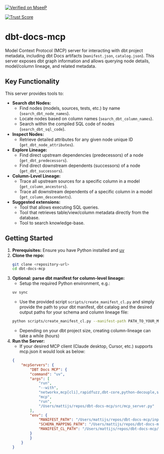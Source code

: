 [![Verified on MseeP](https://mseep.ai/badge.svg)](https://mseep.ai/app/ad4aaf73-63ce-42e0-b27c-8541ae1fbab8)

[![Trust Score](https://archestra.ai/mcp-catalog/api/badge/quality/mattijsdp/dbt-docs-mcp)](https://archestra.ai/mcp-catalog/mattijsdp__dbt-docs-mcp)

# dbt-docs-mcp

Model Context Protocol (MCP) server for interacting with dbt project metadata, including dbt Docs artifacts (`manifest.json`, `catalog.json`). This server exposes dbt graph information and allows querying node details, model/column lineage, and related metadata.

## Key Functionality

This server provides tools to:

*   **Search dbt Nodes:**
    *   Find nodes (models, sources, tests, etc.) by name (`search_dbt_node_names`).
    *   Locate nodes based on column names (`search_dbt_column_names`).
    *   Search within the compiled SQL code of nodes (`search_dbt_sql_code`).
*   **Inspect Nodes:**
    *   Retrieve detailed attributes for any given node unique ID (`get_dbt_node_attributes`).
*   **Explore Lineage:**
    *   Find direct upstream dependencies (predecessors) of a node (`get_dbt_predecessors`).
    *   Find direct downstream dependents (successors) of a node (`get_dbt_successors`).
*   **Column-Level Lineage:**
    *   Trace all upstream sources for a specific column in a model (`get_column_ancestors`).
    *   Trace all downstream dependents of a specific column in a model (`get_column_descendants`).
*   **Suggested extensions:**
    *   Tool that allows executing SQL queries.
    *   Tool that retrieves table/view/column metadata directly from the database.
    *   Tool to search knowledge-base.

## Getting Started

1.  **Prerequisites:** Ensure you have Python installed and [uv](https://docs.astral.sh/uv/)
2.  **Clone the repo:**
    ```bash
    git clone <repository-url>
    cd dbt-docs-mcp
    ```
3.  **Optional: parse dbt manifest for column-level lineage:**
    - Setup the required Python environment, e.g.:
    ```bash
    uv sync
    ```
    - Use the provided script `scripts/create_manifest_cl.py` and simply provide the path to your dbt manifest, dbt catalog and the desired output paths for your schema and column lineage file:
    ```bash
    python scripts/create_manifest_cl.py --manifest-path PATH_TO_YOUR_MANIFEST_FILE --catalog-path PATH_TO_YOUR_CATALOG_FILE --schema-mapping-path DESIRED_OUTPUT_PATH_FOR_SCHEMA_MAPPING --manifest-cl-path DESIRED_OUTPUT_PATH_FOR_MANIFEST_CL
    ```
    - Depending on your dbt project size, creating column-lineage can take a while (hours)
4.  **Run the Server:**
    - If your desired MCP client (Claude desktop, Cursor, etc.) supports mcp.json it would look as below:
    ```json
    {
        "mcpServers": {
            "DBT Docs MCP": {
            "command": "uv",
            "args": [
                "run",
                "--with",
                "networkx,mcp[cli],rapidfuzz,dbt-core,python-decouple,sqlglot,tqdm",
                "mcp",
                "run",
                "/Users/mattijs/repos/dbt-docs-mcp/src/mcp_server.py"
            ],
            "env": {
                "MANIFEST_PATH": "/Users/mattijs/repos/dbt-docs-mcp/inputs/manifest.json",
                "SCHEMA_MAPPING_PATH": "/Users/mattijs/repos/dbt-docs-mcp/outputs/schema_mapping.json",
                "MANIFEST_CL_PATH": "/Users/mattijs/repos/dbt-docs-mcp/outputs/manifest_column_lineage.json"
            }
            }
        }
    }
    ```
